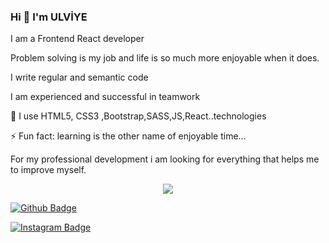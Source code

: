 ### Hi 👋 I'm ULVİYE
I am a Frontend React developer 

Problem solving is my job and life is so much more enjoyable when it does.

I write regular and semantic code

I am experienced and successful in teamwork

🌱 I use HTML5, CSS3 ,Bootstrap,SASS,JS,React..technologies

 ⚡ Fun fact: learning is the other name of enjoyable time...

 For my professional development i am looking for everything that helps me to improve myself.

<p align="center">
  <a href="https://skillicons.dev">
    <img src="https://skillicons.dev/icons?i=bootstrap,figma,github,js,jenkins,linkedin,postman,react,redux,sass,stackoverflow,vscode,figma,nodejs,html,css" />
  </a>
</p>

[![Github Badge](https://img.shields.io/badge/-Github-000?style=quare&labelColor=000&logo=Github&logoColor=white&link=link)](link)

[![Instagram Badge](https://img.shields.io/badge/-Instagram-C13584?style=flat-quare&labelColor=C13584&logo=instagram&logoColor=white&link=link)](link) 




